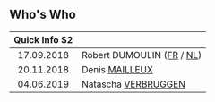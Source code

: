 <link rel="stylesheet" href="S2.css">
<link rel="stylesheet" href="foghorn2.css">

## Who's Who 

| Quick Info S2 | &nbsp; |
| :---: | --- |
| 17.09.2018 | Robert DUMOULIN ([FR](https://newdevprojects.github.io/S2/RD_F.html) / [NL](https://newdevprojects.github.io/S2/RD_N.html)) |
| 20.11.2018 | Denis [MAILLEUX](Denis_Mailleux.md) |
| 04.06.2019 | Natascha [VERBRUGGEN](Natascha_Verbruggen.md) |






